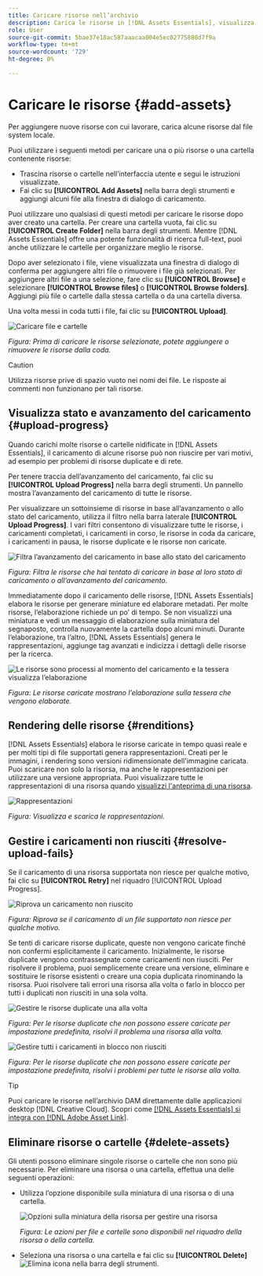 ```yaml
---
title: Caricare risorse nell’archivio
description: Carica le risorse in [!DNL Assets Essentials], visualizza gli stati di caricamento e risolvi i problemi di caricamento.
role: User
source-git-commit: 5bae37e18ac587aaacaa004e5ec02775888d7f9a
workflow-type: tm+mt
source-wordcount: '729'
ht-degree: 0%

---
```



# Caricare le risorse {#add-assets}

Per aggiungere nuove risorse con cui lavorare, carica alcune risorse dal file system locale. <!-- TBD: Many of the [common file formats are supported](/help/supported-file-formats.md). -->

Puoi utilizzare i seguenti metodi per caricare una o più risorse o una cartella contenente risorse:

* Trascina risorse o cartelle nell’interfaccia utente e segui le istruzioni visualizzate.
* Fai clic su **[!UICONTROL Add Assets]** nella barra degli strumenti e aggiungi alcuni file alla finestra di dialogo di caricamento.

<!-- TBD: Update this GIF
![Asset and nested folder upload demo](assets/do-not-localize/upload-assets.gif) -->

Puoi utilizzare uno qualsiasi di questi metodi per caricare le risorse dopo aver creato una cartella. Per creare una cartella vuota, fai clic su **[!UICONTROL Create Folder]** nella barra degli strumenti. Mentre [!DNL Assets Essentials] offre una potente funzionalità di ricerca full-text, puoi anche utilizzare le cartelle per organizzare meglio le risorse.

Dopo aver selezionato i file, viene visualizzata una finestra di dialogo di conferma per aggiungere altri file o rimuovere i file già selezionati. Per aggiungere altri file a una selezione, fare clic su **[!UICONTROL Browse]** e selezionare **[!UICONTROL Browse files]** o **[!UICONTROL Browse folders]**. Aggiungi più file o cartelle dalla stessa cartella o da una cartella diversa.

Una volta messi in coda tutti i file, fai clic su **[!UICONTROL Upload]**.

![Caricare file e cartelle](assets/upload-browse-files-folders.png)

*Figura: Prima di caricare le risorse selezionate, potete aggiungere o rimuovere le risorse dalla coda.*

>[!CAUTION]
>
>Utilizza risorse prive di spazio vuoto nei nomi dei file. Le risposte ai commenti non funzionano per tali risorse.

## Visualizza stato e avanzamento del caricamento {#upload-progress}

Quando carichi molte risorse o cartelle nidificate in [!DNL Assets Essentials], il caricamento di alcune risorse può non riuscire per vari motivi, ad esempio per problemi di risorse duplicate e di rete.

Per tenere traccia dell’avanzamento del caricamento, fai clic su **[!UICONTROL Upload Progress]** nella barra degli strumenti. Un pannello mostra l’avanzamento del caricamento di tutte le risorse.

Per visualizzare un sottoinsieme di risorse in base all’avanzamento o allo stato del caricamento, utilizza il filtro nella barra laterale **[!UICONTROL Upload Progress]**. I vari filtri consentono di visualizzare tutte le risorse, i caricamenti completati, i caricamenti in corso, le risorse in coda da caricare, i caricamenti in pausa, le risorse duplicate e le risorse non caricate.

![Filtra l’avanzamento del caricamento in base allo stato del caricamento](assets/filter-upload-progress.png)

*Figura: Filtra le risorse che hai tentato di caricare in base al loro stato di caricamento o all’avanzamento del caricamento.*

Immediatamente dopo il caricamento delle risorse, [!DNL Assets Essentials] elabora le risorse per generare miniature ed elaborare metadati. Per molte risorse, l’elaborazione richiede un po’ di tempo. Se non visualizzi una miniatura e vedi un messaggio di elaborazione sulla miniatura del segnaposto, controlla nuovamente la cartella dopo alcuni minuti. Durante l’elaborazione, tra l’altro, [!DNL Assets Essentials] genera le rappresentazioni, aggiunge tag avanzati e indicizza i dettagli delle risorse per la ricerca.

![Le risorse sono processi al momento del caricamento e la tessera visualizza l’elaborazione](assets/upload-processing.png)

*Figura: Le risorse caricate mostrano l’elaborazione sulla tessera che vengono elaborate.*

## Rendering delle risorse {#renditions}

[!DNL Assets Essentials] elabora le risorse caricate in tempo quasi reale e per molti tipi di file supportati genera rappresentazioni. Creati per le immagini, i rendering sono versioni ridimensionate dell&#39;immagine caricata. Puoi scaricare non solo la risorsa, ma anche le rappresentazioni per utilizzare una versione appropriata. Puoi visualizzare tutte le rappresentazioni di una risorsa quando [visualizzi l&#39;anteprima di una risorsa](/help/navigate-view.md#preview-assets).

![Rappresentazioni](assets/renditions-view-download.png)

*Figura: Visualizza e scarica le rappresentazioni.*

## Gestire i caricamenti non riusciti {#resolve-upload-fails}

Se il caricamento di una risorsa supportata non riesce per qualche motivo, fai clic su **[!UICONTROL Retry]** nel riquadro [!UICONTROL Upload Progress].

![Riprova un caricamento non riuscito](assets/upload-retry.png)

*Figura: Riprova se il caricamento di un file supportato non riesce per qualche motivo.*

Se tenti di caricare risorse duplicate, queste non vengono caricate finché non confermi esplicitamente il caricamento. Inizialmente, le risorse duplicate vengono contrassegnate come caricamenti non riusciti. Per risolvere il problema, puoi semplicemente creare una versione, eliminare e sostituire le risorse esistenti o creare una copia duplicata rinominando la risorsa. Puoi risolvere tali errori una risorsa alla volta o farlo in blocco per tutti i duplicati non riusciti in una sola volta.

![Gestire le risorse duplicate una alla volta](assets/uploads-manage-duplicates.png)

*Figura: Per le risorse duplicate che non possono essere caricate per impostazione predefinita, risolvi il problema una risorsa alla volta.*

![Gestire tutti i caricamenti in blocco non riusciti](assets/upload-progress-manage-failed-uploads.png)

*Figura: Per le risorse duplicate che non possono essere caricate per impostazione predefinita, risolvi i problemi per tutte le risorse alla volta.*

>[!TIP]
>
>Puoi caricare le risorse nell’archivio DAM direttamente dalle applicazioni desktop [!DNL Creative Cloud]. Scopri come [[!DNL Assets Essentials] si integra con [!DNL Adobe Asset Link]](/help/integration.md).

## Eliminare risorse o cartelle {#delete-assets}

Gli utenti possono eliminare singole risorse o cartelle che non sono più necessarie. Per eliminare una risorsa o una cartella, effettua una delle seguenti operazioni:

* Utilizza l’opzione disponibile sulla miniatura di una risorsa o di una cartella.

   ![Opzioni sulla miniatura della risorsa per gestire una risorsa](assets/options-on-thumbnail.png)

   *Figura: Le azioni per file e cartelle sono disponibili nel riquadro della risorsa o della cartella.*

* Seleziona una risorsa o una cartella e fai clic su **[!UICONTROL Delete]** ![Elimina icona](assets/do-not-localize/delete-icon.png) nella barra degli strumenti.
